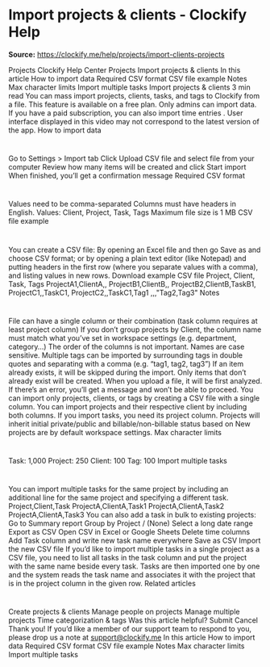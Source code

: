 # Import projects & clients - Clockify Help

**Source:** https://clockify.me/help/projects/import-clients-projects

Projects
Clockify Help Center
Projects
Import projects & clients
In this article
How to import data
Required CSV format
CSV file example
Notes
Max character limits
Import multiple tasks
Import projects & clients
3 min read
You can mass import projects, clients, tasks, and tags to Clockify from a file.
This feature is available on a free plan. Only admins can import data.
If you have a paid subscription, you can also
import time entries
.
User interface displayed in this video may not correspond to the latest version of the app.
How to import data
#
Go to Settings > Import tab
Click
Upload CSV file
and select file from your computer
Review how many items will be created and click
Start import
When finished, you’ll get a confirmation message
Required CSV format
#
Values need to be comma-separated
Columns must have headers in English. Values: Client, Project, Task, Tags
Maximum file size is 1 MB
CSV file example
#
You can create a CSV file: By opening an Excel file and then go
Save as
and choose CSV format; or by opening a plain text editor (like Notepad) and putting headers in the first row (where you separate values with a comma), and listing values in new rows.
Download example CSV file
Project, Client, Task, Tags
ProjectA1,ClientA,,
ProjectB1,ClientB,,
ProjectB2,ClientB,TaskB1,
ProjectC1,,TaskC1,
ProjectC2,,TaskC1,Tag1
,,,"Tag2,Tag3"
Notes
#
File can have a single column or their combination (task column requires at least project column)
If you don’t group projects by Client, the column name must match what you’ve set in workspace settings (e.g. department, category…)
The order of the columns is not important. Names are case sensitive.
Multiple tags can be imported by surrounding tags in double quotes and separating with a comma (e.g. “tag1, tag2, tag3”)
If an item already exists, it will be skipped during the import. Only items that don’t already exist will be created.
When you upload a file, it will be first analyzed. If there’s an error, you’ll get a message and won’t be able to proceed.
You can import only projects, clients, or tags by creating a CSV file with a single column.
You can import projects and their respective client by including both columns.
If you import tasks, you need its project column.
Projects will inherit initial private/public and billable/non-billable status based on
New projects are by default
workspace settings.
Max character limits
#
Task: 1,000
Project: 250
Client: 100
Tag: 100
Import multiple tasks
#
You can import multiple tasks for the same project by including an additional line for the same project and specifying a different task.
Project,Client,Task
ProjectA,ClientA,Task1
ProjectA,ClientA,Task2
ProjectA,ClientA,Task3
You can also add a task in bulk to existing projects:
Go to Summary report
Group by Project / (None)
Select a long date range
Export as CSV
Open CSV in Excel or Google Sheets
Delete time columns
Add Task column and write new task name everywhere
Save as CSV
Import the new CSV file
If you’d like to import multiple tasks in a single project as a CSV file, you need to list all tasks in the task column and put the project with the same name beside every task. Tasks are then imported one by one and the system reads the task name and associates it with the project that is in the project column in the given row.
Related articles
#
Create projects & clients
Manage people on projects
Manage multiple projects
Time categorization & tags
Was this article helpful?
Submit
Cancel
Thank you! If you’d like a member of our support team to respond to you, please drop us a note at support@clockify.me
In this article
How to import data
Required CSV format
CSV file example
Notes
Max character limits
Import multiple tasks